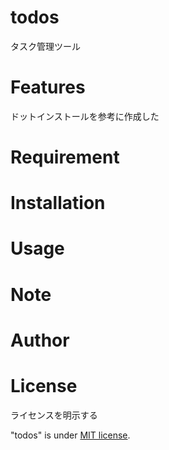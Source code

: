 # todos
 
タスク管理ツール
 
# Features
 
ドットインストールを参考に作成した
 
# Requirement
# Installation
# Usage
# Note
# Author
# License
ライセンスを明示する
 
"todos" is under [MIT license](https://en.wikipedia.org/wiki/MIT_License).
 
 